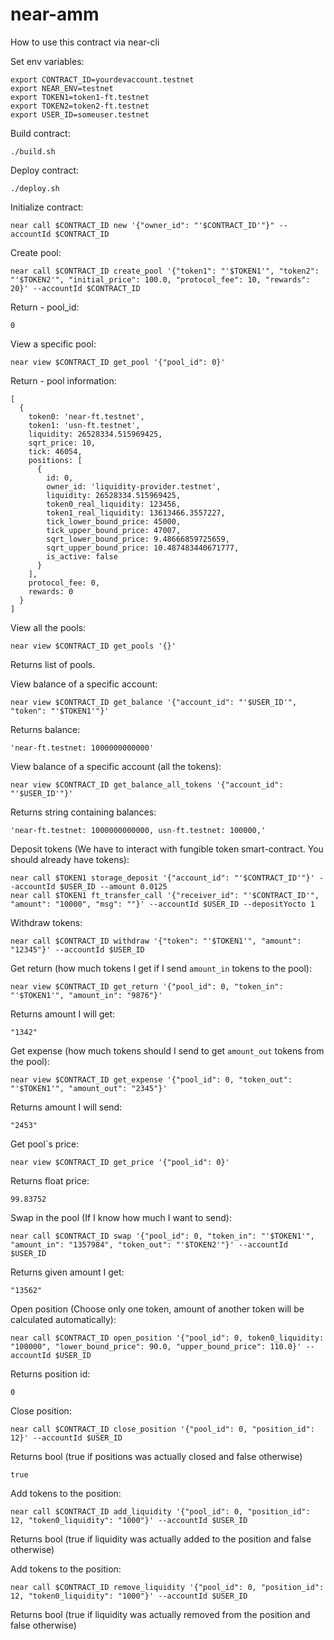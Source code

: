 # near-amm
How to use this contract via near-cli

Set env variables:
```
export CONTRACT_ID=yourdevaccount.testnet
export NEAR_ENV=testnet
export TOKEN1=token1-ft.testnet
export TOKEN2=token2-ft.testnet
export USER_ID=someuser.testnet
```
Build contract:
```
./build.sh
```
Deploy contract:
```
./deploy.sh
```
Initialize contract:
```
near call $CONTRACT_ID new '{"owner_id": "'$CONTRACT_ID'"}" --accountId $CONTRACT_ID
```
Create pool:
```
near call $CONTRACT_ID create_pool '{"token1": "'$TOKEN1'", "token2": "'$TOKEN2'", "initial_price": 100.0, "protocol_fee": 10, "rewards": 20}' --accountId $CONTRACT_ID
```
Return - pool_id:
```
0
```
View a specific pool:
```
near view $CONTRACT_ID get_pool '{"pool_id": 0}'
```
Return - pool information:
```
[
  {
    token0: 'near-ft.testnet',
    token1: 'usn-ft.testnet',
    liquidity: 26528334.515969425,
    sqrt_price: 10,
    tick: 46054,
    positions: [
      {
        id: 0,
        owner_id: 'liquidity-provider.testnet',
        liquidity: 26528334.515969425,
        token0_real_liquidity: 123456,
        token1_real_liquidity: 13613466.3557227,
        tick_lower_bound_price: 45000,
        tick_upper_bound_price: 47007,
        sqrt_lower_bound_price: 9.48666859725659,
        sqrt_upper_bound_price: 10.487483440671777,
        is_active: false
      }
    ],
    protocol_fee: 0,
    rewards: 0
  }
]

```
View all the pools:
```
near view $CONTRACT_ID get_pools '{}'
```
Returns list of pools.

View balance of a specific account:
```
near view $CONTRACT_ID get_balance '{"account_id": "'$USER_ID'", "token": "'$TOKEN1'"}'
```
Returns balance:
```
'near-ft.testnet: 1000000000000'
```
View balance of a specific account (all the tokens):
```
near view $CONTRACT_ID get_balance_all_tokens '{"account_id": "'$USER_ID'"}'
```
Returns string containing balances:
```
'near-ft.testnet: 1000000000000, usn-ft.testnet: 100000,'
```
Deposit tokens (We have to interact with fungible token smart-contract. You should already have tokens):
```
near call $TOKEN1 storage_deposit '{"account_id": "'$CONTRACT_ID'"}' --accountId $USER_ID --amount 0.0125
near call $TOKEN1 ft_transfer_call '{"receiver_id": "'$CONTRACT_ID'", "amount": "10000", "msg": ""}' --accountId $USER_ID --depositYocto 1
```
Withdraw tokens:
```
near call $CONTRACT_ID withdraw '{"token": "'$TOKEN1'", "amount": "12345"}' --accountId $USER_ID
```
Get return (how much tokens I get if I send `amount_in` tokens to the pool):
```
near view $CONTRACT_ID get_return '{"pool_id": 0, "token_in": "'$TOKEN1'", "amount_in": "9876"}'
```
Returns amount I will get:
```
"1342"
```
Get expense (how much tokens should I send to get `amount_out` tokens from the pool):
```
near view $CONTRACT_ID get_expense '{"pool_id": 0, "token_out": "'$TOKEN1'", "amount_out": "2345"}'
```
Returns amount I will send:
```
"2453"
```
Get pool`s price:
```
near view $CONTRACT_ID get_price '{"pool_id": 0}'
```
Returns float price:
```
99.83752
```
Swap in the pool (If I know how much I want to send):
```
near call $CONTRACT_ID swap '{"pool_id": 0, "token_in": "'$TOKEN1'", "amount_in": "1357984", "token_out": "'$TOKEN2'"}' --accountId $USER_ID
```
Returns given amount I get:
```
"13562"
```
Open position (Choose only one token, amount of another token will be calculated automatically):
```
near call $CONTRACT_ID open_position '{"pool_id": 0, token0_liquidity: "100000", "lower_bound_price": 90.0, "upper_bound_price": 110.0}' --accountId $USER_ID
```
Returns position id:
```
0
```
Close position:
```
near call $CONTRACT_ID close_position '{"pool_id": 0, "position_id": 12}' --accountId $USER_ID
```
Returns bool (true if positions was actually closed and false otherwise)
```
true
```
Add tokens to the position:
```
near call $CONTRACT_ID add_liquidity '{"pool_id": 0, "position_id": 12, "token0_liquidity": "1000"}' --accountId $USER_ID
```
Returns bool (true if liquidity was actually added to the position and false otherwise)

Add tokens to the position:
```
near call $CONTRACT_ID remove_liquidity '{"pool_id": 0, "position_id": 12, "token0_liquidity": "1000"}' --accountId $USER_ID
```
Returns bool (true if liquidity was actually removed from the position and false otherwise)
